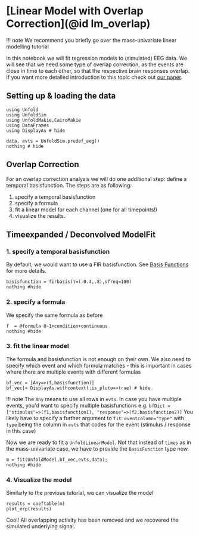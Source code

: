# [Linear Model with Overlap Correction](@id lm_overlap)

!!! note
      We recommend you briefly go over the mass-univariate linear modelling tutorial

In this notebook we will fit regression models to (simulated) EEG data. We will see that we need some type of overlap correction, as the events are close in time to each other, so that the respective brain responses overlap.
If you want more detailed introduction to this topic check out [our paper](https://peerj.com/articles/7838/).

## Setting up & loading the data

```@example Main
using Unfold
using UnfoldSim
using UnfoldMakie,CairoMakie
using DataFrames
using DisplayAs # hide

data, evts = UnfoldSim.predef_eeg()
nothing # hide
```

## Overlap Correction

For an overlap correction analysis we will do one additional step: define a temporal basisfunction. The steps are as following:

1. specify a temporal basisfunction
2. specify a formula
3. fit a linear model for each channel (one for all timepoints!)
4. visualize the results.

## Timeexpanded / Deconvolved ModelFit

### 1. specify a temporal basisfunction

By default, we would want to use a FIR basisfunction. See [Basis Functions](@ref) for more details.

```@example Main
basisfunction = firbasis(τ=(-0.4,.8),sfreq=100)
nothing #hide
```

### 2. specify a formula

We specify the same formula as before

```@example Main
f  = @formula 0~1+condition+continuous
nothing #hide
```

### 3. fit the linear model

The formula and basisfunction is not enough on their own. We also need to specify which event and which formula matches - this is important in cases where there are multiple events with different formulas

```@example Main
bf_vec = [Any=>(f,basisfunction)]
bf_vec|> DisplayAs.withcontext(:is_pluto=>true) # hide
```

!!! note
      The `Any` means to use all rows in `evts`. In case you have multiple events, you'd want to specify multiple basisfunctions e.g.
      ```
      bfDict = ["stimulus"=>(f1,basisfunction1),
                    "response"=>(f2,basisfunction2)]
      ```
      You likely have to specify a further argument to `fit`: `eventcolumn="type"` with `type` being the column in `evts` that codes for the event (stimulus / response in this case)

Now we are ready to fit a `UnfoldLinearModel`. Not that instead of `times` as in the mass-univariate case, we have to provide the `BasisFunction` type now.

```@example Main
m = fit(UnfoldModel,bf_vec,evts,data);
nothing #hide
```

### 4. Visualize the model

Similarly to the previous tutorial, we can visualize the model

```@example Main
results = coeftable(m)
plot_erp(results)
```

Cool! All overlapping activity has been removed and we recovered the simulated underlying signal.
